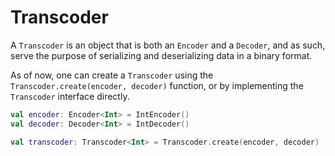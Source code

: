 # Transcoder

A `Transcoder` is an object that is both an `Encoder` and a `Decoder`, and as such, serve the purpose of serializing and
deserializing data in a binary format.

As of now, one can create a `Transcoder` using the `Transcoder.create(encoder, decoder)` function, or by implementing
the `Transcoder` interface directly.

```kotlin
val encoder: Encoder<Int> = IntEncoder()
val decoder: Decoder<Int> = IntDecoder()

val transcoder: Transcoder<Int> = Transcoder.create(encoder, decoder)
```
